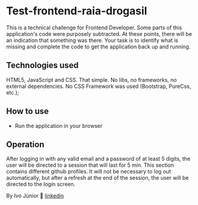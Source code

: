 # Test-frontend-raia-drogasil

This is a technical challenge for Frontend Developer. Some parts of this application's code were purposely subtracted. At these points, there will be an indication that something was there. Your task is to identify what is missing and complete the code to get the application back up and running.

## Technologies used

HTML5, JavaScript and CSS. That simple. No libs, no frameworks, no external dependencies.
No CSS Framework was used (Bootstrap, PureCss, etc.);

## How to use

- Run the application in your browser


## Operation

After logging in with any valid email and a password of at least 5 digits, the user will be directed to a session that will last for 5 min. This section contains different github profiles. It will not be necessary to log out automatically, but after a refresh at the end of the session, the user will be directed to the login screen.


By Ivo Júnior 🚀 [linkedin](https://www.linkedin.com/in/jos%C3%A9-ivo-maciel-j%C3%BAnior-658136145/)
